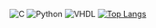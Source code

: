 ![C](https://img.shields.io/badge/-C-333333?style=flat&logo=C&logoColor=00599C)
![Python](https://img.shields.io/badge/-Python-333333?style=flat&logo=Python&logoColor=00599C)
![VHDL](https://img.shields.io/badge/-VHDL-333333?style=flat&logo=VHDL&logoColor=00599C)
[![Top Langs](https://github-readme-stats.vercel.app/api/top-langs/?username=thiago-haas)](https://github.com/anuraghazra/github-readme-stats)
